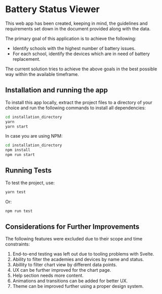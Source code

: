 # Battery Status Viewer

This web app has been created, keeping in mind, the guidelines and requirements set down in the document provided along with the data.

The primary goal of this application is to achieve the following:

-   Identify schools with the highest number of battery issues.
-   For each school, identify the devices which are in need of battery replacement.

The current solution tries to achieve the above goals in the best possible way within the available timeframe.

## Installation and running the app

To install this app locally, extract the project files to a directory of your choice and run the following commands to install all dependencies:

```bash
cd installation_directory
yarn
yarn start
```

In case you are using NPM:

```bash
cd installation_directory
npm install
npm run start
```

## Running Tests

To test the project, use:

```bash
yarn test
```

Or:

```bash
npm run test
```

## Considerations for Further Improvements

The following features were excluded due to their scope and time constraints:

1. End-to-end testing was left out due to tooling problems with Svelte.
2. Ability to filter the academies and devices by name and status.
3. Abillity to filter chart view by different data points.
4. UX can be further improved for the chart page.
5. Help section needs more content.
6. Animations and transitions can be added for better UX.
7. Theme can be improved further using a proper design system.
